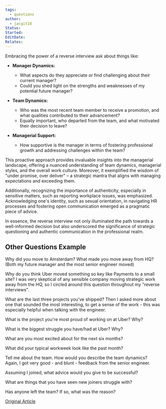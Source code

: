 ```yaml
---
tags:
  - questions
author:
  - jacgit18
Status: 
Started: 
EditDate: 
Relates:
---
```

Embracing the power of a reverse interview ask about things like:

- **Manager Dynamics:**
    - What aspects do they appreciate or find challenging about their current manager?
    - Could you shed light on the strengths and weaknesses of my potential future manager?

- **Team Dynamics:**
    - Who was the most recent team member to receive a promotion, and what qualities contributed to their advancement?
    - Equally important, who departed from the team, and what motivated their decision to leave?

- **Managerial Support:**
    - How supportive is the manager in terms of fostering professional growth and addressing challenges within the team?

This proactive approach provides invaluable insights into the managerial landscape, offering a nuanced understanding of team dynamics, managerial styles, and the overall work culture. Moreover, it exemplified the wisdom of "under promise, over deliver" – a strategic mantra that aligns with managing expectations and exceeding them.

Additionally, recognizing the importance of authenticity, especially in sensitive matters, such as reporting workplace issues, was emphasized. Acknowledging one's identity, such as sexual orientation, in navigating HR processes and fostering open communication emerged as a pragmatic piece of advice.

In essence, the reverse interview not only illuminated the path towards a well-informed decision but also underscored the significance of strategic questioning and authentic communication in the professional realm.

## Other Questions Example

Why did you move to Amsterdam? What made you move away from HQ? (Both my future manager and the most senior engineer moved)  
  
Why do you think Uber moved something so key like Payments to a small site? I was very skeptical of any sensible company moving strategic work away from the HQ, so I circled around this question throughout my "reverse interviews".  
  
What are the last three projects you've shipped? Then I asked more about one that sounded the most interesting, to get a sense of the work - this was especially helpful when talking with the engineer.  
  
What is the project you're most proud of working on at Uber? Why?  
  
What is the biggest struggle you have/had at Uber? Why?  
  
What are you most excited about for the next six months?  
  
What did your typical workweek look like the past month?  
  
Tell me about the team. How would you describe the team dynamics? Again, I got very good - and blunt - feedback from the senior engineer.  
  
Assuming I joined, what advice would you give to be successful?  
  
What are things that you have seen new joiners struggle with?  
  
Has anyone left the team? If so, what was the reason?  
  
  
  
[Original Article](https://blog.pragmaticengineer.com/pragmatic-engineer-test/)